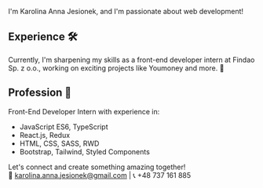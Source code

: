 I'm Karolina Anna Jesionek, and I'm passionate about web development!

## Experience 🛠️
Currently, I'm sharpening my skills as a front-end developer intern at Findao Sp. z o.o., working on exciting projects like Youmoney and more. 🚀

## Profession 💼
Front-End Developer Intern with experience in:  
- JavaScript ES6, TypeScript  
- React.js, Redux  
- HTML, CSS, SASS, RWD  
- Bootstrap, Tailwind, Styled Components

Let's connect and create something amazing together!<br>
📧 [karolina.anna.jesionek@gmail.com](mailto:karolina.anna.jesionek@gmail.com) | 📞 +48 737 161 885
